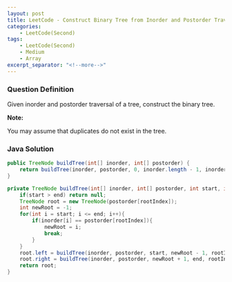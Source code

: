 ```yaml
---
layout: post
title: LeetCode - Construct Binary Tree from Inorder and Postorder Traversal
categories:
    - LeetCode(Second)
tags:
    - LeetCode(Second)
    - Medium
    - Array
excerpt_separator: "<!--more-->"
---
```


### Question Definition
Given inorder and postorder traversal of a tree, construct the binary tree.
<!--more-->
**Note:**

You may assume that duplicates do not exist in the tree.
### Java Solution
```java
public TreeNode buildTree(int[] inorder, int[] postorder) {
    return buildTree(inorder, postorder, 0, inorder.length - 1, inorder.length - 1);
}

private TreeNode buildTree(int[] inorder, int[] postorder, int start, int end, int rootIndex){
    if(start > end) return null;
    TreeNode root = new TreeNode(postorder[rootIndex]);
    int newRoot = -1;
    for(int i = start; i <= end; i++){
        if(inorder[i] == postorder[rootIndex]){
            newRoot = i;
            break;
        }
    }
    root.left = buildTree(inorder, postorder, start, newRoot - 1, rootIndex - end + newRoot - 1);
    root.right = buildTree(inorder, postorder, newRoot + 1, end, rootIndex - 1);
    return root;
}
```